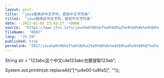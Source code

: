 ```yaml
---
layout: post
title:  "java替换非中文字符，提取中文字符串"
title2:  "java替换非中文字符，提取中文字符串"
date:   2017-01-01 23:43:27  +0800
source:  "https://www.jfox.info/java%e6%9b%bf%e6%8d%a2%e9%9d%9e%e4%b8%ad%e6%96%87%e5%ad%97%e7%ac%a6%ef%bc%8c%e6%8f%90%e5%8f%96%e4%b8%ad%e6%96%87%e5%ad%97%e7%ac%a6%e4%b8%b2.html"
fileName:  "0507"
lang:  "zh_CN"
published: true
permalink: "2017/java%e6%9b%bf%e6%8d%a2%e9%9d%9e%e4%b8%ad%e6%96%87%e5%ad%97%e7%ac%a6%ef%bc%8c%e6%8f%90%e5%8f%96%e4%b8%ad%e6%96%87%e5%ad%97%e7%ac%a6%e4%b8%b2.html"
---
```




String str = “123abc这个中文cde123abc也要提取123ab”;

System.out.println(str.replaceAll(“[^\u4e00-\u9fa5]”, “”));
